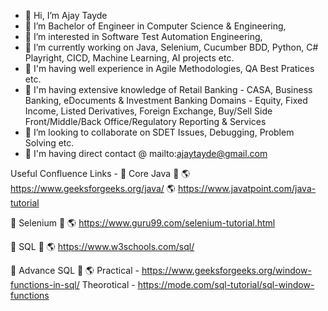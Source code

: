 - 👋 Hi, I’m Ajay Tayde
- 📐 I’m Bachelor of Engineer in Computer Science & Engineering,  
- 👀 I’m interested in Software Test Automation Engineering,  
- 🌱 I’m currently working on Java, Selenium, Cucumber BDD, Python, C# Playright, CICD, Machine Learning, AI projects etc.
- 🌱 I'm having well experience in Agile Methodologies, QA Best Pratices etc.
- 🌱 I'm having extensive knowledge of Retail Banking - CASA, Business Banking, eDocuments & Investment Banking Domains - Equity, Fixed Income, Listed Derivatives, Foreign Exchange, Buy/Sell Side Front/Middle/Back Office/Regulatory Reporting & Services
- 💞️ I’m looking to collaborate on SDET Issues, Debugging, Problem Solving etc.
- 📧 I'm having direct contact @ mailto:ajaytayde@gmail.com



Useful Confluence Links -
🌱 Core Java 🌱
🌎   https://www.geeksforgeeks.org/java/
🌎   https://www.javatpoint.com/java-tutorial

🌱 Selenium 🌱
🌎   https://www.guru99.com/selenium-tutorial.html


🌱 SQL 🌱
🌎   https://www.w3schools.com/sql/

🌱 Advance SQL 🌱
🌎   Practical - https://www.geeksforgeeks.org/window-functions-in-sql/
     Theorotical - https://mode.com/sql-tutorial/sql-window-functions

<!---
devajaytayde/devajaytayde is a ✨ special ✨ repository because its `README.md` (this file) appears on your GitHub profile.
You can click the Preview link to take a look at your changes.
--->
